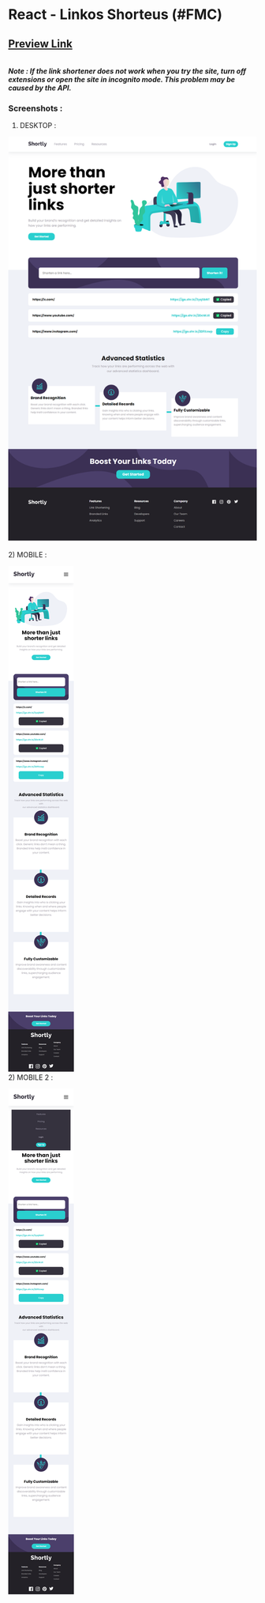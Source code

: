 # React - Linkos Shorteus (#FMC)

## [Preview Link](https://react-shorteus.vercel.app/)
\
***Note : If the link shortener does not work when you try the site, turn off extensions or open the site in incognito mode. This problem may be caused by the API.***

### Screenshots : 

1) DESKTOP : 

![img1](src/assets/design/1.png)\
\
2) MOBILE : 

![img2](src/assets/design/2.png)
\
2) MOBILE 2 :

![img3](src/assets/design/3.png)

